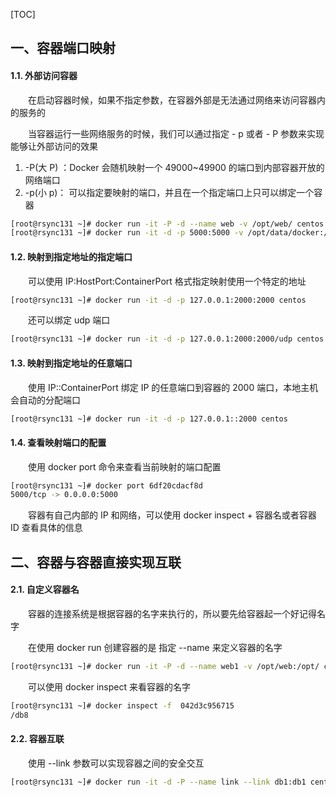 [TOC]



一、容器端口映射
--------

#### 1.1. 外部访问容器

　　在启动容器时候，如果不指定参数，在容器外部是无法通过网络来访问容器内的服务的

　　当容器运行一些网络服务的时候，我们可以通过指定 - p 或者 - P 参数来实现能够让外部访问的效果

1.  -P(大 P) ：Docker 会随机映射一个 49000~49900 的端口到内部容器开放的网络端口
2.  -p(小 p)：  可以指定要映射的端口，并且在一个指定端口上只可以绑定一个容器

```bash
[root@rsync131 ~]# docker run -it -P -d --name web -v /opt/web/ centos
[root@rsync131 ~]# docker run -it -d -p 5000:5000 -v /opt/data/docker:/tmp/registry registry

```

#### 1.2. 映射到指定地址的指定端口

　　可以使用 IP:HostPort:ContainerPort 格式指定映射使用一个特定的地址

```bash
[root@rsync131 ~]# docker run -it -d -p 127.0.0.1:2000:2000 centos

```

　　还可以绑定 udp 端口

```bash
[root@rsync131 ~]# docker run -it -d -p 127.0.0.1:2000:2000/udp centos

```

#### 1.3. 映射到指定地址的任意端口

　　使用 IP::ContainerPort 绑定 IP 的任意端口到容器的 2000 端口，本地主机会自动的分配端口

```bash
[root@rsync131 ~]# docker run -it -d -p 127.0.0.1::2000 centos

```

#### 1.4. 查看映射端口的配置

　　使用 docker port 命令来查看当前映射的端口配置

```bash
[root@rsync131 ~]# docker port 6df20cdacf8d
5000/tcp -> 0.0.0.0:5000

```

　　容器有自己内部的 IP 和网络，可以使用 docker inspect + 容器名或者容器 ID 查看具体的信息



二、容器与容器直接实现互联
-------------

#### 2.1. 自定义容器名

　　容器的连接系统是根据容器的名字来执行的，所以要先给容器起一个好记得名字

　　在使用 docker run 创建容器的是 指定 --name 来定义容器的名字

```bash
[root@rsync131 ~]# docker run -it -P -d --name web1 -v /opt/web:/opt/ centos

```

　　可以使用 docker inspect 来看容器的名字

```bash
[root@rsync131 ~]# docker inspect -f  042d3c956715
/db8

```

#### 2.2. 容器互联

　　使用 --link 参数可以实现容器之间的安全交互

```bash
[root@rsync131 ~]# docker run -it -d -P --name link --link db1:db1 centos

```
